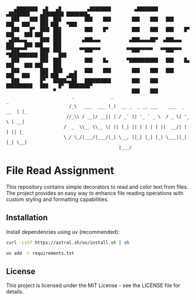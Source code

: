 ```ASCII
   ▄████████  ▄█   ▄█          ▄████████         ▄████████    ▄████████    ▄████████ ████████▄  
  ███    ███ ███  ███         ███    ███        ███    ███   ███    ███   ███    ███ ███   ▀███ 
  ███    █▀  ███▌ ███         ███    █▀         ███    ███   ███    █▀    ███    ███ ███    ███ 
 ▄███▄▄▄     ███▌ ███        ▄███▄▄▄           ▄███▄▄▄▄██▀  ▄███▄▄▄       ███    ███ ███    ███ 
▀▀███▀▀▀     ███▌ ███       ▀▀███▀▀▀          ▀▀███▀▀▀▀▀   ▀▀███▀▀▀     ▀███████████ ███    ███ 
  ███        ███  ███         ███    █▄       ▀███████████   ███    █▄    ███    ███ ███    ███ 
  ███        ███  ███▌    ▄   ███    ███        ███    ███   ███    ███   ███    ███ ███   ▄███ 
  ███        █▀   █████▄▄██   ██████████        ███    ███   ██████████   ███    █▀  ████████▀  
                  ▀                             ███    ███                                      
                         _              _                                 _   
                        /_\   ___  ___ (_)  __ _  _ __ ___    ___  _ __  | |_ 
                       //_\\ / __|/ __|| | / _` || '_ ` _ \  / _ \| '_ \ | __|
                      /  _  \\__ \\__ \| || (_| || | | | | ||  __/| | | || |_ 
                      \_/ \_/|___/|___/|_| \__, ||_| |_| |_| \___||_| |_| \__|
                                           |___/                              
```
# File Read Assignment
This repository contains simple decorators to read and color text from files. The project provides an easy way to enhance file reading operations with custom styling and formatting capabilities.

## Installation
Install dependencies using uv (recommended):
```bash
curl -LsSf https://astral.sh/uv/install.sh | sh

uv add -r requirements.txt
```

## License
This project is licensed under the MIT License - see the LICENSE file for details.
